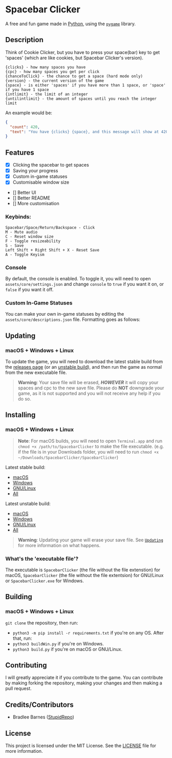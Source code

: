 # Spacebar Clicker
A free and fun game made in [Python][py], using the [`pygame`][pg] library.
## Description
Think of Cookie Clicker, but you have to press your space(bar) key to get 'spaces' (which are like cookies, but Spacebar Clicker's version).
```
{clicks} - how many spaces you have
{cpc} - how many spaces you get per click
{chanceToClick} - the chance to get a space (hard mode only)
{version} - the current version of the game
{space} - is either 'spaces' if you have more than 1 space, or 'space' if you have 1 space
{intlimit} - the limit of an integer
{untilintlimit} - the amount of spaces until you reach the integer limit
```
An example would be:
```json
{
  "count": 420,
  "text": "You have {clicks} {space}, and this message will show at 420+ spaces!"
}
```
## Features
- [x] Clicking the spacebar to get spaces
- [x] Saving your progress
- [x] Custom in-game statuses
- [x] Customisable window size
- [] Better UI
- [] Better README
- [] More customisation
### Keybinds:
```
Spacebar/Space/Return/Backspace - Click
M - Mute audio
C - Reset window size
F - Toggle resizeability
S - Save
Left Shift + Right Shift + X - Reset Save
A - Toggle Keyism
```
### Console
By default, the console is enabled. To toggle it, you will need to open `assets/core/settings.json` and change `console` to `true` if you want it on, or `false` if you want it off.
### Custom In-Game Statuses
You can make your own in-game statuses by editing the `assets/core/descriptions.json` file.
Formatting goes as follows:
## Updating
### macOS + Windows + Linux
To update the game, you will need to download the latest stable build from the [releases page][alls] (or an [unstable build](#installing)), and then run the game as normal from the new executable file.

> **Warning**: Your save file will be erased, ***HOWEVER*** it will copy your spaces and cpc to the new save file. Please do **NOT** downgrade your game, as it is not supported and you will not receive any help if you do so.
## Installing
### macOS + Windows + Linux
> **Note**: For macOS builds, you will need to open `Terminal.app` and run `chmod +x /path/to/SpacebarClicker` to make the file executable. (e.g. if the file is in your Downloads folder, you will need to run `chmod +x ~/Downloads/SpacebarClicker/SpacebarClicker`)

Latest stable build:
- [macOS][macs]
- [Windows][wins]
- [GNU/Linux][lins]
- [All][alls]

Latest unstable build:
- [macOS][macu]
- [Windows][winu]
- [GNU/Linux][linu]
- [All][allu]

> **Warning**: Updating your game will erase your save file. See [`Updating`](#updating) for more information on what happens.

### What's the 'executable file'?
The executable is `SpacebarClicker` (the file without the file extenstion) for macOS, `SpacebarClicker` (the file without the file extentsion) for GNU/Linux or `SpacebarClicker.exe` for Windows.
## Building
### macOS + Windows + Linux
`git clone` the repository, then run:
- `python3 -m pip install -r requirements.txt` if you're on any OS.
After that, run:
- `python3 buildWin.py` if you're on Windows.
- `python3 build.py` if you're on macOS or GNU/Linux.
## Contributing
I will greatly appreciate it if you contribute to the game.
You can contribute by making forking the repository, making your changes and then making a pull request.
## Credits/Contributors
- Bradlee Barnes ([StupidRepo][bb-sr])
## License
This project is licensed under the MIT License. See the [LICENSE](LICENSE.md) file for more information.

[py]: https://www.python.org/
[pg]: https://www.pygame.org/

[macu]: https://nightly.link/StupidRepo/SpacebarClicker/workflows/main/main/macOS.zip
[macs]: https://github.com/StupidRepo/SpacebarClicker/releases/latest/download/macOS.zip

[winu]: https://nightly.link/StupidRepo/SpacebarClicker/workflows/main/main/Windows.zip
[wins]: https://github.com/StupidRepo/SpacebarClicker/releases/latest/download/Windows.zip

[linu]: https://nightly.link/StupidRepo/SpacebarClicker/workflows/main/main/Linux.zip
[lins]: https://github.com/StupidRepo/SpacebarClicker/releases/latest/download/Linux.zip

[allu]: https://nightly.link/StupidRepo/SpacebarClicker/workflows/main/main
[alls]: https://github.com/StupidRepo/SpacebarClicker/releases/latest

[bb-sr]: https://github.com/StupidRepo/